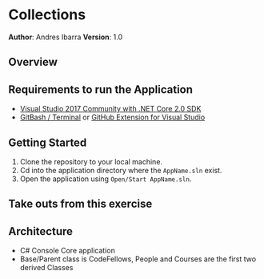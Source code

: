 # Collections

**Author**: Andres Ibarra
**Version**: 1.0

## Overview

## Requirements to run the Application
- [Visual Studio 2017 Community with .NET Core 2.0 SDK](https://www.microsoft.com/net/core#windowscmd)
- [GitBash / Terminal](https://git-scm.com/downloads) or [GitHub Extension for Visual Studio](https://visualstudio.github.com)

## Getting Started
1. Clone the repository to your local machine.
2. Cd into the application directory where the `AppName.sln` exist.
3. Open the application using `Open/Start AppName.sln`.

## Take outs from this exercise


## Architecture
- C# Console Core application
- Base/Parent class is CodeFellows, People and Courses are the first two derived Classes
